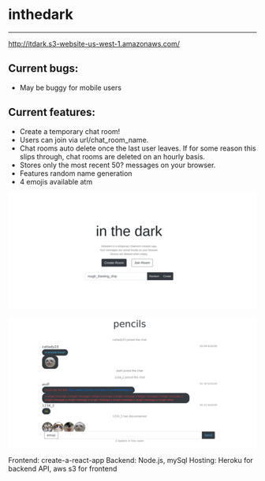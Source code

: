 # inthedark
-------------------------------
http://itdark.s3-website-us-west-1.amazonaws.com/

Current bugs:
--------------------
* May be buggy for mobile users 

Current features:
--------------------
* Create a temporary chat room!
* Users can join via url/chat_room_name.
* Chat rooms auto delete once the last user leaves. If for some reason this slips through, chat rooms are deleted on an hourly basis.
* Stores only the most recent 50? messages on your browser.
* Features random name generation
* 4 emojis available atm

![alt text](/inthedark/screenshots/1.png?raw=true)


![alt text](/inthedark/screenshots/2.png?raw=true)

Frontend: create-a-react-app
Backend: Node.js, mySql
Hosting: Heroku for backend API, aws s3 for frontend
